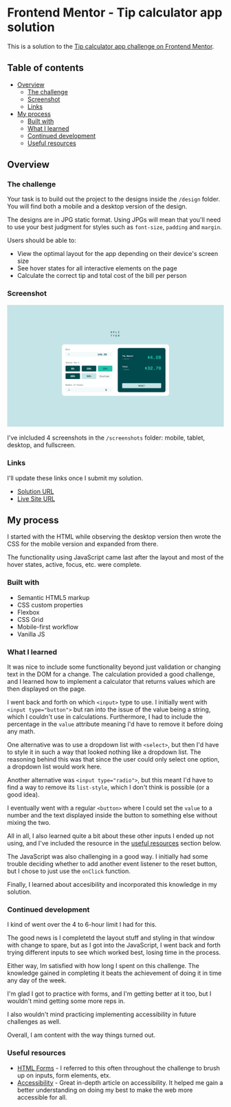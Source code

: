 # Frontend Mentor - Tip calculator app solution

This is a solution to the [Tip calculator app challenge on Frontend Mentor](https://www.frontendmentor.io/challenges/tip-calculator-app-ugJNGbJUX). 

## Table of contents

- [Overview](#overview)
  - [The challenge](#the-challenge)
  - [Screenshot](#screenshot)
  - [Links](#links)
- [My process](#my-process)
  - [Built with](#built-with)
  - [What I learned](#what-i-learned)
  - [Continued development](#continued-development)
  - [Useful resources](#useful-resources)

## Overview

### The challenge

Your task is to build out the project to the designs inside the `/design` folder. You will find both a mobile and a desktop version of the design. 

The designs are in JPG static format. Using JPGs will mean that you'll need to use your best judgment for styles such as `font-size`, `padding` and `margin`. 

Users should be able to:

- View the optimal layout for the app depending on their device's screen size
- See hover states for all interactive elements on the page
- Calculate the correct tip and total cost of the bill per person

### Screenshot

![](./screenshots/tip-calculator-app-fullscreen.png)

I've inlcluded 4 screenshots in the `/screenshots` folder: mobile, tablet, desktop, and fullscreen.

### Links

I'll update these links once I submit my solution. 

- [Solution URL](https://your-solution-url.com)
- [Live Site URL](https://your-live-site-url.com)

## My process

I started with the HTML while observing the desktop version then wrote the CSS for the mobile version and
expanded from there. 

The functionality using JavaScript came last after the layout and most of the hover states, active, focus, 
etc. were complete.

### Built with

- Semantic HTML5 markup
- CSS custom properties
- Flexbox
- CSS Grid
- Mobile-first workflow
- Vanilla JS

### What I learned

It was nice to include some functionality beyond just validation or changing text in the DOM for a change. The calculation provided a good challenge, and I learned how to implement a calculator that returns values which are then displayed on the page. 

I went back and forth on which `<input>` type to use. I initially went with `<input type="button">` but ran into
the issue of the value being a string, which I couldn't use in calculations. Furthermore, I had to include the 
percentage in the `value` attribute meaning I'd have to remove it before doing any math.

One alternative was to use a dropdown list with `<select>`, but then I'd have to style it in such a way that looked
nothing like a dropdown list. The reasoning behind this was that since the user could only select one option, a 
dropdown list would work here. 

Another alternative was `<input type="radio">`, but this meant I'd have to find a way to remove its `list-style`, which I don't think is possible (or a good idea). 

I eventually went with a regular `<button>` where I could set the `value` to a number and the text displayed inside
the button to something else without mixing the two. 

All in all, I also learned quite a bit about these other inputs I ended up not using, and I've included the 
resource in the [useful resources](#useful-resources) section below.

The JavaScript was also challenging in a good way. I initially had some trouble deciding whether to add another
event listener to the reset button, but I chose to just use the `onClick` function. 

Finally, I learned about accesibility and incorporated this knowledge in my solution. 

### Continued development

I kind of went over the 4 to 6-hour limit I had for this.

The good news is I completetd the layout stuff and styling in that window with change to spare, but as I got into the JavaScript, I went back and forth trying different inputs to see which worked best, losing time in the process.

Either way, Im satisfied with how long I spent on this challenge. The knowledge gained in completing it beats 
the achievement of doing it in time any day of the week.

I'm glad I got to practice with forms, and I'm getting better at it too, but I wouldn't mind getting some more
reps in. 

I also wouldn't mind practicing implementing accessibility in future challenges as well. 

Overall, I am content with the way things turned out. 

### Useful resources

- [HTML Forms](https://www.w3schools.com/html/html_forms.asp) - I referred to this often throughout the challenge to brush up on inputs, form elements, etx.
- [Accessibility](https://developer.mozilla.org/en-US/docs/Web/Accessibility) - Great in-depth article on accessibility. It helped me gain a better understanding on doing my best to make the web more accessible for all. 